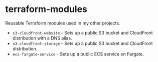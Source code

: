 # terraform-modules

Reusable Terraform modules used in my other projects.

* `s3-cloudfront-website` - Sets up a public S3 bucket and CloudFront distribution with a DNS alias.
* `s3-cloudfront-storage` - Sets up a public S3 bucket and CloudFront distribution.
* `ecs-fargate-service` - Sets up a public ECS service on Fargate.
